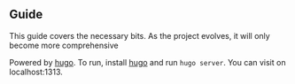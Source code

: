 ## Guide

This guide covers the necessary bits. As the project evolves, it will only become more comprehensive

Powered by [hugo](https://gohugo.io).
To run, install [hugo](https://gohugo.io/installation/) and run `hugo server`.
You can visit on localhost:1313.
